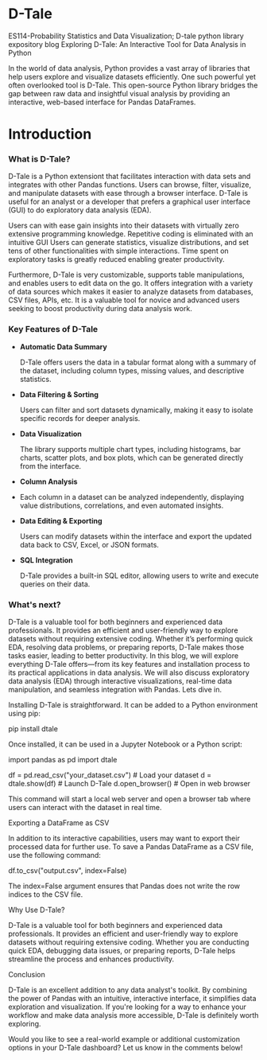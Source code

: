 # D-Tale
ES114-Probability Statistics and Data Visualization; D-tale python library expository blog
Exploring D-Tale: An Interactive Tool for Data Analysis in Python

In the world of data analysis, Python provides a vast array of libraries that help users explore and visualize datasets efficiently. One such powerful yet often overlooked tool is D-Tale. This open-source Python library bridges the gap between raw data and insightful visual analysis by providing an interactive, web-based interface for Pandas DataFrames.

# Introduction

### What is D-Tale?

D-Tale is a Python extensiont that facilitates interaction with data sets and integrates with other Pandas functions. Users can browse, filter, visualize, and manipulate datasets with ease through a browser interface. D-Tale is useful for an analyst or a developer that prefers a graphical user interface (GUI) to do exploratory data analysis (EDA).

Users can with ease gain insights into their datasets with virtually zero extensive programming knowledge. Repetitive coding is eliminated with an intuitive GUI Users can generate statistics, visualize distributions, and set tens of other functionalities with simple interactions. Time spent on exploratory tasks is greatly reduced enabling greater productivity.

Furthermore, D-Tale is very customizable, supports table manipulations, and enables users to edit data on the go. It offers integration with a variety of data sources which makes it easier to analyze datasets from databases, CSV files, APIs, etc. It is a valuable tool for novice and advanced users seeking to boost productivity during data analysis work.

### Key Features of D-Tale

- **Automatic Data Summary**

  D-Tale offers users the data in a tabular format along with a summary of the dataset, including column types, missing values, and descriptive statistics.
- **Data Filtering & Sorting**

  Users can filter and sort datasets dynamically, making it easy to isolate specific records for deeper analysis.
- **Data Visualization**

  The library supports multiple chart types, including histograms, bar charts, scatter plots, and box plots, which can be generated directly from the interface.
- **Column Analysis**
- 
  Each column in a dataset can be analyzed independently, displaying value distributions, correlations, and even automated insights.
- **Data Editing & Exporting**

   Users can modify datasets within the interface and export the updated data back to CSV, Excel, or JSON formats.
- **SQL Integration**

  D-Tale provides a built-in SQL editor, allowing users to write and execute queries on their data.

### What's next?
D-Tale is a valuable tool for both beginners and experienced data professionals. It provides an efficient and user-friendly way to explore datasets without requiring extensive coding. Whether it’s performing quick EDA, resolving data problems, or preparing reports, D-Tale makes those tasks easier, leading to better productivity. 
In this blog, we will explore everything D-Tale offers—from its key features and installation process to its practical applications in data analysis. We will also discuss  exploratory data analysis (EDA) through interactive visualizations, real-time data manipulation, and seamless integration with Pandas. Lets dive in.


Installing D-Tale is straightforward. It can be added to a Python environment using pip:

pip install dtale

Once installed, it can be used in a Jupyter Notebook or a Python script:

import pandas as pd
import dtale

df = pd.read_csv("your_dataset.csv")  # Load your dataset
d = dtale.show(df)  # Launch D-Tale
d.open_browser()  # Open in web browser

This command will start a local web server and open a browser tab where users can interact with the dataset in real time.

Exporting a DataFrame as CSV

In addition to its interactive capabilities, users may want to export their processed data for further use. To save a Pandas DataFrame as a CSV file, use the following command:

df.to_csv("output.csv", index=False)

The index=False argument ensures that Pandas does not write the row indices to the CSV file.

Why Use D-Tale?

D-Tale is a valuable tool for both beginners and experienced data professionals. It provides an efficient and user-friendly way to explore datasets without requiring extensive coding. Whether you are conducting quick EDA, debugging data issues, or preparing reports, D-Tale helps streamline the process and enhances productivity.

Conclusion

D-Tale is an excellent addition to any data analyst's toolkit. By combining the power of Pandas with an intuitive, interactive interface, it simplifies data exploration and visualization. If you're looking for a way to enhance your workflow and make data analysis more accessible, D-Tale is definitely worth exploring.

Would you like to see a real-world example or additional customization options in your D-Tale dashboard? Let us know in the comments below!

